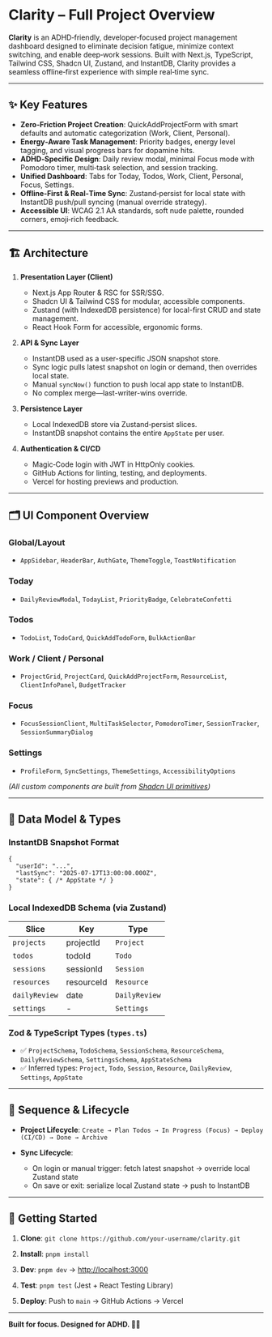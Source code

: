 # Clarity – Full Project Overview

**Clarity** is an ADHD‑friendly, developer‑focused project management dashboard designed to eliminate decision fatigue, minimize context switching, and enable deep‑work sessions. Built with Next.js, TypeScript, Tailwind CSS, Shadcn UI, Zustand, and InstantDB, Clarity provides a seamless offline‑first experience with simple real‑time sync.

---

## ✨ Key Features

* **Zero‑Friction Project Creation**: QuickAddProjectForm with smart defaults and automatic categorization (Work, Client, Personal).
* **Energy‑Aware Task Management**: Priority badges, energy level tagging, and visual progress bars for dopamine hits.
* **ADHD‑Specific Design**: Daily review modal, minimal Focus mode with Pomodoro timer, multi‑task selection, and session tracking.
* **Unified Dashboard**: Tabs for Today, Todos, Work, Client, Personal, Focus, Settings.
* **Offline‑First & Real‑Time Sync**: Zustand‑persist for local state with InstantDB push/pull syncing (manual override strategy).
* **Accessible UI**: WCAG 2.1 AA standards, soft nude palette, rounded corners, emoji‑rich feedback.

---

## 🏗️ Architecture

1. **Presentation Layer (Client)**

   * Next.js App Router & RSC for SSR/SSG.
   * Shadcn UI & Tailwind CSS for modular, accessible components.
   * Zustand (with IndexedDB persistence) for local-first CRUD and state management.
   * React Hook Form for accessible, ergonomic forms.

2. **API & Sync Layer**

   * InstantDB used as a user-specific JSON snapshot store.
   * Sync logic pulls latest snapshot on login or demand, then overrides local state.
   * Manual `syncNow()` function to push local app state to InstantDB.
   * No complex merge—last-writer-wins override.

3. **Persistence Layer**

   * Local IndexedDB store via Zustand‑persist slices.
   * InstantDB snapshot contains the entire `AppState` per user.

4. **Authentication & CI/CD**

   * Magic‑Code login with JWT in HttpOnly cookies.
   * GitHub Actions for linting, testing, and deployments.
   * Vercel for hosting previews and production.

---

## 🗂️ UI Component Overview

### Global/Layout

* `AppSidebar`, `HeaderBar`, `AuthGate`, `ThemeToggle`, `ToastNotification`

### Today

* `DailyReviewModal`, `TodayList`, `PriorityBadge`, `CelebrateConfetti`

### Todos

* `TodoList`, `TodoCard`, `QuickAddTodoForm`, `BulkActionBar`

### Work / Client / Personal

* `ProjectGrid`, `ProjectCard`, `QuickAddProjectForm`, `ResourceList`, `ClientInfoPanel`, `BudgetTracker`

### Focus

* `FocusSessionClient`, `MultiTaskSelector`, `PomodoroTimer`, `SessionTracker`, `SessionSummaryDialog`

### Settings

* `ProfileForm`, `SyncSettings`, `ThemeSettings`, `AccessibilityOptions`

*(All custom components are built from [Shadcn UI primitives](https://ui.shadcn.com/docs/components))*

---

## 💾 Data Model & Types

### InstantDB Snapshot Format

```jsonc
{
  "userId": "...",
  "lastSync": "2025-07-17T13:00:00.000Z",
  "state": { /* AppState */ }
}
```

### Local IndexedDB Schema (via Zustand)

| Slice         | Key        | Type          |
| ------------- | ---------- | ------------- |
| `projects`    | projectId  | `Project`     |
| `todos`       | todoId     | `Todo`        |
| `sessions`    | sessionId  | `Session`     |
| `resources`   | resourceId | `Resource`    |
| `dailyReview` | date       | `DailyReview` |
| `settings`    | -          | `Settings`    |

### Zod & TypeScript Types (`types.ts`)

* ✅ `ProjectSchema`, `TodoSchema`, `SessionSchema`, `ResourceSchema`, `DailyReviewSchema`, `SettingsSchema`, `AppStateSchema`
* ✅ Inferred types: `Project`, `Todo`, `Session`, `Resource`, `DailyReview`, `Settings`, `AppState`

---

## 🔄 Sequence & Lifecycle

* **Project Lifecycle**:
  `Create → Plan Todos → In Progress (Focus) → Deploy (CI/CD) → Done → Archive`

* **Sync Lifecycle**:

  * On login or manual trigger: fetch latest snapshot → override local Zustand state
  * On save or exit: serialize local Zustand state → push to InstantDB

---

## 🚀 Getting Started

1. **Clone**:
   `git clone https://github.com/your-username/clarity.git`

2. **Install**:
   `pnpm install`

3. **Dev**:
   `pnpm dev` → [http://localhost:3000](http://localhost:3000)

4. **Test**:
   `pnpm test` (Jest + React Testing Library)

5. **Deploy**:
   Push to `main` → GitHub Actions → Vercel

---

**Built for focus. Designed for ADHD. 🌸✨**
